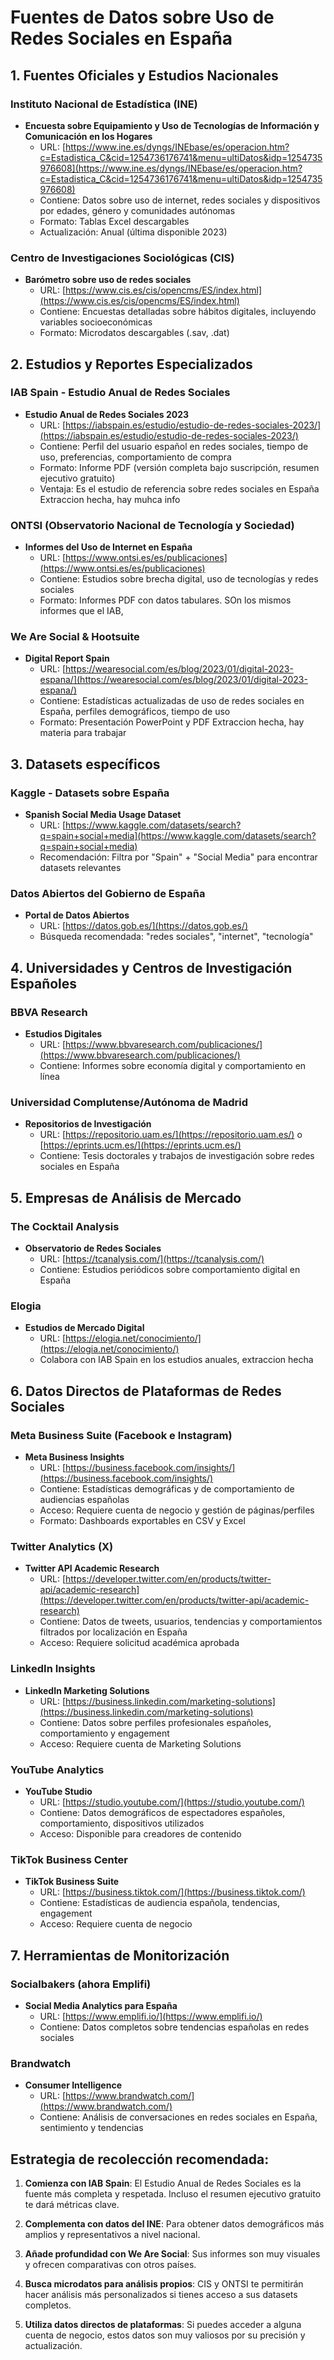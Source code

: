 # Fuentes de Datos sobre Uso de Redes Sociales en España

## 1. Fuentes Oficiales y Estudios Nacionales

### Instituto Nacional de Estadística (INE)

- **Encuesta sobre Equipamiento y Uso de Tecnologías de Información y Comunicación en los Hogares**
  - URL: [https://www.ine.es/dyngs/INEbase/es/operacion.htm?c=Estadistica_C&cid=1254736176741&menu=ultiDatos&idp=1254735976608](https://www.ine.es/dyngs/INEbase/es/operacion.htm?c=Estadistica_C&cid=1254736176741&menu=ultiDatos&idp=1254735976608)
  - Contiene: Datos sobre uso de internet, redes sociales y dispositivos por edades, género y comunidades autónomas
  - Formato: Tablas Excel descargables
  - Actualización: Anual (última disponible 2023)

### Centro de Investigaciones Sociológicas (CIS)

- **Barómetro sobre uso de redes sociales**
  - URL: [https://www.cis.es/cis/opencms/ES/index.html](https://www.cis.es/cis/opencms/ES/index.html)
  - Contiene: Encuestas detalladas sobre hábitos digitales, incluyendo variables socioeconómicas
  - Formato: Microdatos descargables (.sav, .dat)

## 2. Estudios y Reportes Especializados

### IAB Spain - Estudio Anual de Redes Sociales

- **Estudio Anual de Redes Sociales 2023**
  - URL: [https://iabspain.es/estudio/estudio-de-redes-sociales-2023/](https://iabspain.es/estudio/estudio-de-redes-sociales-2023/)
  - Contiene: Perfil del usuario español en redes sociales, tiempo de uso, preferencias, comportamiento de compra
  - Formato: Informe PDF (versión completa bajo suscripción, resumen ejecutivo gratuito)
  - Ventaja: Es el estudio de referencia sobre redes sociales en España Extraccion hecha, hay muhca info

### ONTSI (Observatorio Nacional de Tecnología y Sociedad)

- **Informes del Uso de Internet en España**
  - URL: [https://www.ontsi.es/es/publicaciones](https://www.ontsi.es/es/publicaciones)
  - Contiene: Estudios sobre brecha digital, uso de tecnologías y redes sociales
  - Formato: Informes PDF con datos tabulares. SOn los mismos informes que el IAB,

### We Are Social & Hootsuite

- **Digital Report Spain**
  - URL: [https://wearesocial.com/es/blog/2023/01/digital-2023-espana/](https://wearesocial.com/es/blog/2023/01/digital-2023-espana/)
  - Contiene: Estadísticas actualizadas de uso de redes sociales en España, perfiles demográficos, tiempo de uso
  - Formato: Presentación PowerPoint y PDF Extraccion hecha, hay materia para trabajar

## 3. Datasets específicos

### Kaggle - Datasets sobre España

- **Spanish Social Media Usage Dataset**
  - URL: [https://www.kaggle.com/datasets/search?q=spain+social+media](https://www.kaggle.com/datasets/search?q=spain+social+media)
  - Recomendación: Filtra por "Spain" + "Social Media" para encontrar datasets relevantes

### Datos Abiertos del Gobierno de España

- **Portal de Datos Abiertos**
  - URL: [https://datos.gob.es/](https://datos.gob.es/)
  - Búsqueda recomendada: "redes sociales", "internet", "tecnología"

## 4. Universidades y Centros de Investigación Españoles

### BBVA Research

- **Estudios Digitales**
  - URL: [https://www.bbvaresearch.com/publicaciones/](https://www.bbvaresearch.com/publicaciones/)
  - Contiene: Informes sobre economía digital y comportamiento en línea

### Universidad Complutense/Autónoma de Madrid

- **Repositorios de Investigación**
  - URL: [https://repositorio.uam.es/](https://repositorio.uam.es/) o [https://eprints.ucm.es/](https://eprints.ucm.es/)
  - Contiene: Tesis doctorales y trabajos de investigación sobre redes sociales en España

## 5. Empresas de Análisis de Mercado

### The Cocktail Analysis

- **Observatorio de Redes Sociales**
  - URL: [https://tcanalysis.com/](https://tcanalysis.com/)
  - Contiene: Estudios periódicos sobre comportamiento digital en España

### Elogia

- **Estudios de Mercado Digital**
  - URL: [https://elogia.net/conocimiento/](https://elogia.net/conocimiento/)
  - Colabora con IAB Spain en los estudios anuales, extraccion hecha

## 6. Datos Directos de Plataformas de Redes Sociales

### Meta Business Suite (Facebook e Instagram)

- **Meta Business Insights**
  - URL: [https://business.facebook.com/insights/](https://business.facebook.com/insights/)
  - Contiene: Estadísticas demográficas y de comportamiento de audiencias españolas
  - Acceso: Requiere cuenta de negocio y gestión de páginas/perfiles
  - Formato: Dashboards exportables en CSV y Excel

### Twitter Analytics (X)

- **Twitter API Academic Research**
  - URL: [https://developer.twitter.com/en/products/twitter-api/academic-research](https://developer.twitter.com/en/products/twitter-api/academic-research)
  - Contiene: Datos de tweets, usuarios, tendencias y comportamientos filtrados por localización en España
  - Acceso: Requiere solicitud académica aprobada

### LinkedIn Insights

- **LinkedIn Marketing Solutions**
  - URL: [https://business.linkedin.com/marketing-solutions](https://business.linkedin.com/marketing-solutions)
  - Contiene: Datos sobre perfiles profesionales españoles, comportamiento y engagement
  - Acceso: Requiere cuenta de Marketing Solutions

### YouTube Analytics

- **YouTube Studio**
  - URL: [https://studio.youtube.com/](https://studio.youtube.com/)
  - Contiene: Datos demográficos de espectadores españoles, comportamiento, dispositivos utilizados
  - Acceso: Disponible para creadores de contenido

### TikTok Business Center

- **TikTok Business Suite**
  - URL: [https://business.tiktok.com/](https://business.tiktok.com/)
  - Contiene: Estadísticas de audiencia española, tendencias, engagement
  - Acceso: Requiere cuenta de negocio

## 7. Herramientas de Monitorización

### Socialbakers (ahora Emplifi)

- **Social Media Analytics para España**
  - URL: [https://www.emplifi.io/](https://www.emplifi.io/)
  - Contiene: Datos completos sobre tendencias españolas en redes sociales

### Brandwatch

- **Consumer Intelligence**
  - URL: [https://www.brandwatch.com/](https://www.brandwatch.com/)
  - Contiene: Análisis de conversaciones en redes sociales en España, sentimiento y tendencias

## Estrategia de recolección recomendada:

1. **Comienza con IAB Spain**: El Estudio Anual de Redes Sociales es la fuente más completa y respetada. Incluso el resumen ejecutivo gratuito te dará métricas clave.

2. **Complementa con datos del INE**: Para obtener datos demográficos más amplios y representativos a nivel nacional.

3. **Añade profundidad con We Are Social**: Sus informes son muy visuales y ofrecen comparativas con otros países.

4. **Busca microdatos para análisis propios**: CIS y ONTSI te permitirán hacer análisis más personalizados si tienes acceso a sus datasets completos.

5. **Utiliza datos directos de plataformas**: Si puedes acceder a alguna cuenta de negocio, estos datos son muy valiosos por su precisión y actualización.

